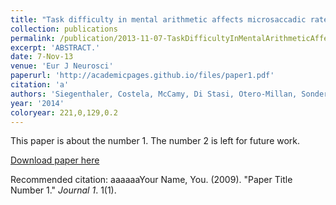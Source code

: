 ```yaml
---
title: "Task difficulty in mental arithmetic affects microsaccadic rates and magnitudes."
collection: publications
permalink: /publication/2013-11-07-TaskDifficultyInMentalArithmeticAffectsMicrosaccadicRatesAndMag
excerpt: 'ABSTRACT.'
date: 7-Nov-13
venue: 'Eur J Neurosci'
paperurl: 'http://academicpages.github.io/files/paper1.pdf'
citation: 'a'
authors: 'Siegenthaler, Costela, McCamy, Di Stasi, Otero-Millan, Sonderegger, Groner, Macknik & Martinez-Conde'
year: '2014'
coloryear: 221,0,129,0.2
---
```

This paper is about the number 1. The number 2 is left for future work.

[Download paper here](http://academicpages.github.io/files/paper1.pdf)

Recommended citation: aaaaaaYour Name, You. (2009). "Paper Title Number 1." <i>Journal 1</i>. 1(1).
